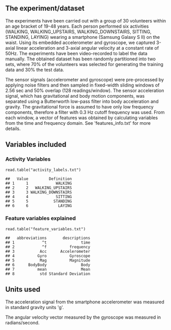 The experiment/dataset
----------------------

The experiments have been carried out with a group of 30 volunteers
within an age bracket of 19-48 years. Each person performed six
activities (WALKING, WALKING\_UPSTAIRS, WALKING\_DOWNSTAIRS, SITTING,
STANDING, LAYING) wearing a smartphone (Samsung Galaxy S II) on the
waist. Using its embedded accelerometer and gyroscope, we captured
3-axial linear acceleration and 3-axial angular velocity at a constant
rate of 50Hz. The experiments have been video-recorded to label the data
manually. The obtained dataset has been randomly partitioned into two
sets, where 70% of the volunteers was selected for generating the
training data and 30% the test data.

The sensor signals (accelerometer and gyroscope) were pre-processed by
applying noise filters and then sampled in fixed-width sliding windows
of 2.56 sec and 50% overlap (128 readings/window). The sensor
acceleration signal, which has gravitational and body motion components,
was separated using a Butterworth low-pass filter into body acceleration
and gravity. The gravitational force is assumed to have only low
frequency components, therefore a filter with 0.3 Hz cutoff frequency
was used. From each window, a vector of features was obtained by
calculating variables from the time and frequency domain. See
'features\_info.txt' for more details.

Variables included
------------------

### Activity Variables

    read.table("activity_labels.txt")

    ##   Value         Definition
    ## 1     1            WALKING
    ## 2     2   WALKING_UPSTAIRS
    ## 3     3 WALKING_DOWNSTAIRS
    ## 4     4            SITTING
    ## 5     5           STANDING
    ## 6     6             LAYING

### Feature variables explained

    read.table("feature_variables.txt")

    ##   abbreviations       descriptions
    ## 1            ^t               time
    ## 2            ^f          frequency
    ## 3           Acc      Accelerometer
    ## 4          Gyro          Gyroscope
    ## 5           Mag          Magnitude
    ## 6      BodyBody               Body
    ## 7          mean               Mean
    ## 8           std Standard Deviation

Units used
----------

The acceleration signal from the smartphone accelerometer was measured
in standard gravity units 'g'.

The angular velocity vector measured by the gyroscope was measured in
radians/second.
